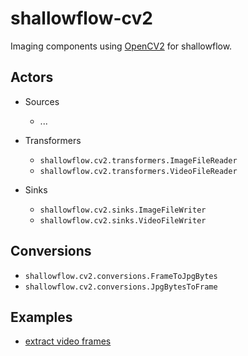 # shallowflow-cv2
Imaging components using [OpenCV2](https://github.com/opencv/opencv-python) for shallowflow.

## Actors

* Sources

  * ...
    
* Transformers

  * `shallowflow.cv2.transformers.ImageFileReader`
  * `shallowflow.cv2.transformers.VideoFileReader`
    
* Sinks

  * `shallowflow.cv2.sinks.ImageFileWriter`
  * `shallowflow.cv2.sinks.VideoFileWriter`

## Conversions

* `shallowflow.cv2.conversions.FrameToJpgBytes`
* `shallowflow.cv2.conversions.JpgBytesToFrame`

## Examples

* [extract video frames](examples/extract_video_frames.py)
